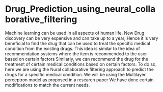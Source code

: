 # Drug_Prediction_using_neural_collaborative_filtering
Machine learning can be used in all aspects of human life,  New Drug discovery can be very expensive and can take up to a year, Hence it is very beneficial to find the drug that can be used to treat the specific medical condition from the existing drugs.  This idea is similar to the idea of recommendation systems where the item is recommended to the user based on certain factors  Similarly, we can recommend the drug for the treatment of certain medical conditions based on certain factors.  To do so, here we are using the Nural collaborative filtering approach to predict the drugs for a specific medical condition. We will be using the Multilayer perceptron model as proposed in a research paper  We have done certain modifications to match the current needs.
